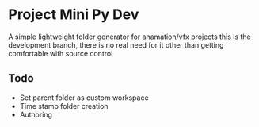 # Project Mini Py Dev

A simple lightweight folder generator for anamation/vfx projects this is the development branch, there is no real need for it other than getting comfortable with source control
## Todo
* Set parent folder as custom workspace
* Time stamp folder creation
* Authoring